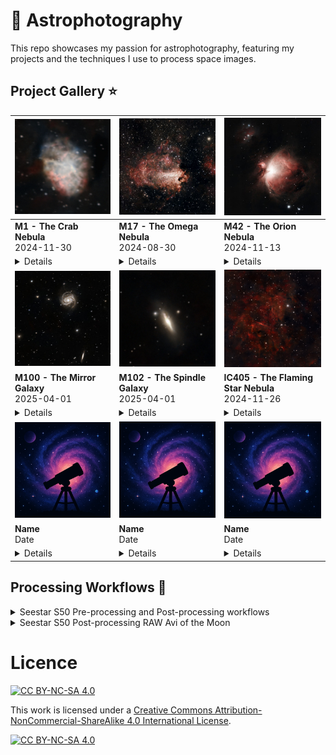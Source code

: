 # :telescope: Astrophotography
This repo showcases my passion for astrophotography, featuring my projects and the techniques I use to process space images.

## Project Gallery :star:

| <a href="./imgs/processed/M_1_333x10sec_T11degC_2024-11-30_graxpert_denoised_siril_gimp_graxpert_denoised.jpg?raw=true"><img src="./imgs/thumbnail/M1_thumbnail_250x250.jpg" style="width: 100%; max-width: 250px; height: auto;" /></a> | <a href="./imgs/processed/M_17_161x10sec_T22degC_2024-08-30_graxpert_denoised_colorcorrected_siril_gimp_v2.jpg?raw=true"><img src="./imgs/thumbnail/M17_thumbnail_250x250.jpg" style="width: 100%; max-width: 250px; height: auto;" /></a> | <a href="./imgs/processed/Stacked_275_mosaic_M42_10.0s_LP_20241113-013043_graxpert_denoised_colorcalibrated_starnet_stretched_gimp.jpg?raw=true"><img src="./imgs/thumbnail/M42_thumbnail_250x250.jpg" style="width: 100%; max-width: 250px; height: auto;" /></a> |
|-----------------------------------------------------|-----------------------------------------------------|-----------------------------------------------------|
| **M1 - The Crab Nebula**<br>2024-11-30                        | **M17 - The Omega Nebula**<br>2024-08-30                      | **M42 - The Orion Nebula**<br>2024-11-13                      |
| <details><summary>Details</summary>**Common name:** The Crab Nebula<br>**Gear:** Seestar S50<br>**Filter:** Light Pollution Filter<br>**Temp:** 11c<br>**Exposure:** 10s<br>**Number of stacked frames:** 333<br>**Pre-processing:** Siril pre processing script<br>**Processing:** [M1 Before and After](https://github.com/marghost/astrophotography/raw/main/imgs/beforeafter/M1_before_after.jpg?raw=true)</details> | <details><summary>Details</summary>**Common name:** Orion Nebula<br>**Gear:** Seestar S50<br>**Filter:** IRCut<br>**Temp:** 22c<br>**Exposure:** 10s<br>**Number of stacked frames:** 161<br>**Pre-processing:** Siril pre processing script<br>**Processing:** [M17 Before and After](https://github.com/marghost/astrophotography/raw/main/imgs/beforeafter/m17_before_after_v2.png?raw=true)</details> | <details><summary>Details</summary>**Common name:** Orion Nebula<br>**Gear:** Seestar S50<br>**Filter:** Light Pollution Filter<br>**Temp:** 7.875c<br>**Exposure:** 10s<br>**Number of stacked frames:** 275<br>**Pre-processing:** Seestar Mosaic<br>**Processing:** [M42 Before and After](https://github.com/marghost/astrophotography/raw/main/imgs/beforeafter/m42_before_after.png?raw=true)</details> |
| <a href="./imgs/processed/M_100_475x10sec_T1degC_2025-04-01_graxpert_denoised_stretched_graxpert_obj_decon_gimp.jpg"><img src="./imgs/thumbnail/M100_thumbnail_250x250.jpg" style="width: 100%; max-width: 250px; height: auto;" /></a> | <a href="./imgs/processed/M_102_246x10sec_T2degC_2025-04-01_graxpert_denoised_stretched.jpg"><img src="./imgs/thumbnail/M102_thumbnail_250x250.jpg" style="width: 100%; max-width: 250px; height: auto;" /></a> | <a href="./imgs/processed/IC_405_91x10sec_T15degC_2024-11-266_stackingscript_graxpert_denoised_siril_gimp_graxpert_denoised.jpg?raw=true"><img src="./imgs/thumbnail/IC405_thumbnail_250x250.jpg" style="width: 100%; max-width: 250px; height: auto;" /></a> |
| **M100 - The Mirror Galaxy**<br>2025-04-01                       | **M102 - The Spindle Galaxy**<br>2025-04-01                       | **IC405 - The Flaming Star Nebula**<br>2024-11-26                    |
| <details><summary>Details</summary>**Common name:** The Mirror Galaxy<br>**Gear:** Seestar S50<br>**Filter:** IRCUT<br>**Temp:** 1.875c<br>**Exposure:** 10s<br>**Number of stacked frames:** 475<br>**Pre-processing:** Siril pre processing script<br>**Processing:** [M100 Before and After](https://github.com/marghost/astrophotography/raw/main/imgs/beforeafter/m100_before_after.png?raw=true)</details> | <details><summary>Details</summary>**Common name:** The Spindle Galaxy<br>**Gear:** Seestar s50<br>**Filter:** IRCut<br>**Temp:** 2.875<br>**Exposure:** 10s<br>**Number of stacked frames:** 246<br>**Pre-processing:** Siril pre processing script<br>**Processing:** [M102 Before and After](https://github.com/marghost/astrophotography/raw/main/imgs/beforeafter/m102_before_after.png?raw=true)</details> | <details><summary>Details</summary>**Common name:** The Flaming Star Nebula<br>**Gear:** Seestar S50<br>**Filter:** Light Pollution Filter<br>**Temp:** 15c<br>**Exposure:** 10s<br>**Number of stacked frames:** 91<br>**Pre-processing:** Siril pre processing script<br>**Processing:** [IC405 Before and After](https://github.com/marghost/astrophotography/raw/main/imgs/beforeafter/IC405_before_after.png?raw=true)</details> |
| <a href="./imgs/default.png"><img src="./imgs/default.png" style="width: 100%; max-width: 250px; height: auto;" /></a> | <a href="./imgs/default.png"><img src="./imgs/default.png" style="width: 100%; max-width: 250px; height: auto;" /></a> | <a href="./imgs/default.png"><img src="./imgs/default.png" style="width: 100%; max-width: 250px; height: auto;" /></a> |
| **Name**<br>Date                       | **Name**<br>Date                       | **Name**<br>Date                    |
| <details><summary>Details</summary>**Common name:** <br>**Gear:** <br>**Filter:** <br>**Temp:** <br>**Exposure:** <br>**Number of stacked frames:** <br>**Pre-processing:** <br>**Processing:** [Before and After](?raw=true)</details> | <details><summary>Details</summary>**Common name:** <br>**Gear:** <br>**Filter:** <br>**Temp:** <br>**Exposure:** <br>**Number of stacked frames:** <br>**Pre-processing:** <br>**Processing:** [Before and After](?raw=true)</details> | <details><summary>Details</summary>**Common name:** <br>**Gear:** <br>**Filter:** <br>**Temp:** <br>**Exposure:** <br>**Number of stacked frames:** <br>**Pre-processing:** <br>**Processing:** [Before and After](?raw=true)</details> |

<!-- Old Gallery
<details>

<summary>M 42 (The Orion Nebula) 2024</summary>

## M 42
### Project Details
> **Common name:** Orion Nebula
>
> **Date:** 2024-11-13
>
> **Gear:** Seestar S50
>
> **Filter:** Light Pollution Filter
>
> **Temp:** 7.875c
>
> **Exposure:** 10s
>
> **Number of stacked frames:** 275
>
> **Pre-processing:** Seestar Mosaic

### Processed Image
![Stacked_275_mosaic_M42_10.0s_LP_20241113-013043_graxpert_denoised_colorcalibrated_starnet_stretched_gimp.jpg](https://github.com/marghost/astrophotography/blob/main/imgs/processed/Stacked_275_mosaic_M42_10.0s_LP_20241113-013043_graxpert_denoised_colorcalibrated_starnet_stretched_gimp.jpg?raw=true)

### Processing results "Before and After"
![m42_before_after.png](https://github.com/marghost/astrophotography/blob/main/imgs/beforeafter/m42_before_after.png?raw=true)

</details>
<details>

<summary>M 17 (Omega Nebula) 2024</summary>

## M 17
### Project Details
> **Common name:** Orion Nebula
>
> **Date:** 2024-08-30
>
> **Gear:** Seestar S50
>
> **Filter:** IRCut
>
> **Temp:** 22c
>
> **Exposure:** 10s
>
> **Number of stacked frames:** 161
>
> **Pre-processing:** Siril seestar pre-processing script

### Processed Image
![M_17_161x10sec_T22degC_2024-08-30_graxpert_denoised_colorcorrected_siril_gimp_v2.jpg](https://github.com/marghost/astrophotography/blob/main/imgs/processed/M_17_161x10sec_T22degC_2024-08-30_graxpert_denoised_colorcorrected_siril_gimp_v2.jpg?raw=true)

### Processing results "Before and After"
![m17_before_after_v2.png](https://github.com/marghost/astrophotography/blob/main/imgs/beforeafter/m17_before_after_v2.png?raw=true)

</details>
<details>

<summary>IC 405 (The Flaming Star Nebula) 2024</summary>

## IC 405
### Project Details
> **Common name:** The Flaming Star Nebula
>
> **Date:** 2024-11-26
>
> **Gear:** Seestar S50
>
> **Filter:** Light Pollution Filter
>
> **Temp:** 15c
>
> **Exposure:** 10s
>
> **Number of stacked frames:** 91
>
> **Pre-processing:** Siril seestar pre-processing script

### Processed Image
![IC_405_91x10sec_T15degC_2024-11-266_stackingscript_graxpert_denoised_siril_gimp_graxpert_denoised.jpg](https://github.com/marghost/astrophotography/blob/main/imgs/processed/IC_405_91x10sec_T15degC_2024-11-266_stackingscript_graxpert_denoised_siril_gimp_graxpert_denoised.jpg?raw=true)

### Processing results "Before and After"
![IC405_before_after.png](https://github.com/marghost/astrophotography/blob/main/imgs/beforeafter/IC405_before_after.png?raw=true)

</details>
<details>

<summary>M1 (The Crab Nebula) 2024</summary>

## M 1
### Project Details
> **Common name:** The Crab Nebula
>
> **Date:** 2024-11-30
>
> **Gear:** Seestar S50
>
> **Filter:** Light Pollution Filter
>
> **Temp:** 11c
>
> **Exposure:** 10s
>
> **Number of stacked frames:** 333
>
> **Pre-processing:** Siril seestar pre-processing script

### Processed Image
![M_1_333x10sec_T11degC_2024-11-30_graxpert_denoised_siril_gimp_graxpert_denoised.jpg](https://github.com/marghost/astrophotography/blob/main/imgs/processed/M_1_333x10sec_T11degC_2024-11-30_graxpert_denoised_siril_gimp_graxpert_denoised.jpg?raw=true)

### Processing results "Before and After"
![M1_before_after.jpg](https://github.com/marghost/astrophotography/blob/main/imgs/beforeafter/M1_before_after.jpg?raw=true)

</details>-->

## Processing Workflows :rocket:
<details>

<summary>Seestar S50 Pre-processing and Post-processing workflows</summary>

## Seestar S50 Photo processing
This is my current astrophotography photo processing flow.  For mosaic mode, i skip the pre-processing stacking script and work directly with the processed fits file compiled by the Seestar s50.  If using regular mode, the stacking script tend to do a better job at stacking the subframes.  It also has less artefacts.

**Updated:** 2025/04/06 

## Pre-processing stack with Siril script

1. [Download the script to preprocess your images](https://gitlab.com/free-astro/siril-scripts/-/raw/main/preprocessing/Seestar_Preprocessing.ssf)
They have created a script tailored to the pre-processing of your seestar. This means that this script expects to have several images which it will stack. In the current version of Siril, you need to download it manually by following this link . Place the downloaded file (Seestar_Preprocessing.ssf) in the location of your choice, then in Siril’s preferences, in the script tab, enter the folder you have chosen.

2. Create the folder to hold your images
The seestar only gives access to light images. Calibration is therefore not possible. All you need to do is create a "lights" directory in the folder where your images are stored.

3. Put your RAW images in the directory created in the previous step
Attention: don’t mix other files, even JPEG (or other formats), with your RAW files: Siril will take all the files inside the directories as input files for processing.

4. Click on the home button and navigate to your project folder

5. Click on the Scripts button and select the script of your choice

Source: https://siril.org/tutorials/seestar/ Processing ZWO Seestar S50 images

## Graxpert
### Crop
![crop.png](https://github.com/marghost/astrophotography/blob/main/imgs/crop.png?raw=true)

### Background Extraction
![backgroundextraction.png](https://github.com/marghost/astrophotography/blob/main/imgs/backgroundextraction.png?raw=true)

### Deconvolution
1. Play with Deconvolution Strength.  Default 0.5 tend to be fine.
![deconvolution.png](https://github.com/marghost/astrophotography/blob/main/imgs/deconvolution.png?raw=true)

2. How to find the FHWM value.
To choose "Image FHWM" value, look at this value inside Siril, it will be your starting point.
![FWHM.png](https://github.com/marghost/astrophotography/blob/main/imgs/FWHM.png?raw=true)

### Denoising
![denoising.png](https://github.com/marghost/astrophotography/blob/main/imgs/denoising.png?raw=true)

## Siril
### Color Calibration
![colorcalibration.png](https://github.com/marghost/astrophotography/blob/main/imgs/colorcalibration.png?raw=true)

### Remove Green Noise
![removegreennoise.png](https://github.com/marghost/astrophotography/blob/main/imgs/removegreennoise.png?raw=true)

### Starnetv2 Star Removal
![removestars.png](https://github.com/marghost/astrophotography/blob/main/imgs/removestars.png?raw=true)
When done, open starless fit file in siril

### Stretch Nebula/Galaxy
Do **small** stretches inside the histogram transformation tool.  Repeat as many time as needed.
![histogram.png](https://github.com/marghost/astrophotography/blob/main/imgs/histogram.png?raw=true)

### Color Saturation
![colorsaturation.png](https://github.com/marghost/astrophotography/blob/main/imgs/colorsaturation.png?raw=true)

### Star Recomposition
**Important** save your fit file right now before opening Star Recomposition.
![starrecomposition.png](https://github.com/marghost/astrophotography/blob/main/imgs/starrecomposition.png?raw=true)

### Noise Reduction
![noisereduction.png](https://github.com/marghost/astrophotography/blob/main/imgs/noisereduction.png?raw=true)

### Save renamed fits + tif
- Fits file for backup of the processed image
- Tif for manipulating in GIMP

## GIMP
### Color > Curves
![curves.png](https://github.com/marghost/astrophotography/blob/main/imgs/curves.png?raw=true)

### Filters > Enhance > Sharpen
![sharpen.png](https://github.com/marghost/astrophotography/blob/main/imgs/sharpen.png?raw=true)

### Export final product in jpg

## Tools
- https://siril.org/
- https://gitlab.com/free-astro/siril-scripts/-/raw/main/preprocessing/Seestar_Preprocessing.ssf (Siril pre-processing script)
- https://graxpert.com/
- https://www.starnetastro.com/ (Starnetv2CLI for Siril integration)
- https://www.gimp.org/

## Sources
- https://siril.org/tutorials/seestar/ Processing ZWO Seestar S50 images
- https://youtu.be/syCVl1fDLTk Pre-processing Seestar Data with Siril
- https://www.youtube.com/watch?v=lMoSAHOgbD4 Advanced Processing -Cuiv

</details>

<details>

<summary>Seestar S50 Post-processing RAW Avi of the Moon</summary>

## A combinaison of PIPP - Autostakkert - Registax6
##PIPP
PIPP will help remove the Moon shifting when taking longer exposure.
- Drag&Drop avi to PIPP
- Do not debayer if asked to
- Select "Solar/Lunar Full Disk"
- Opened picture > click on update image
- Output Options > select SER formats
- Do Processing
- Start Processing

## Autostakkert
- Open SER file
- Select Analyse.  Look at quality graph
- Choose acceptable value when green curve pass under middle blue.
- Go to other panel.  Set AP Size to 200 and click place AP grid.
- Stack

## Registax6
- Still working on this part.

## Source
- https://www.youtube.com/watch?v=8Iyr5W38ZN8 Moon Processing PIPP & Autostakkert

</details>

# Licence
[![CC BY-NC-SA 4.0][cc-by-nc-sa-shield]][cc-by-nc-sa]

This work is licensed under a
[Creative Commons Attribution-NonCommercial-ShareAlike 4.0 International License][cc-by-nc-sa].

[![CC BY-NC-SA 4.0][cc-by-nc-sa-image]][cc-by-nc-sa]

[cc-by-nc-sa]: http://creativecommons.org/licenses/by-nc-sa/4.0/
[cc-by-nc-sa-image]: https://licensebuttons.net/l/by-nc-sa/4.0/88x31.png
[cc-by-nc-sa-shield]: https://img.shields.io/badge/License-CC%20BY--NC--SA%204.0-lightgrey.svg